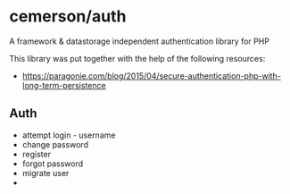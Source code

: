 # cemerson/auth

A framework & datastorage independent authentication library for PHP

This library was put together with the help of the following resources:

* https://paragonie.com/blog/2015/04/secure-authentication-php-with-long-term-persistence

## Auth

- attempt login - username
- change password
- register
- forgot password
- migrate user
- 